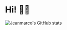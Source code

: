 # Hi! :wave::smiley:


[![Jeanmarco's GitHub stats](https://github-readme-stats.vercel.app/api?username=OctavoPE)](https://github.com/anuraghazra/github-readme-statstheme=radical&show_icons=true)
